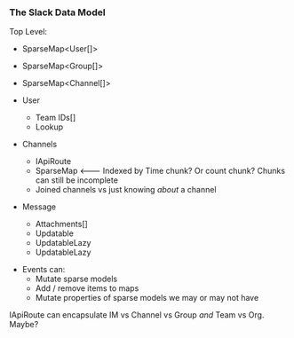### The Slack Data Model

Top Level:
  - SparseMap<User[]>
  - SparseMap<Group[]>
  - SparseMap<Channel[]>

- User
  - Team IDs[]
  - Lookup<Profile>

- Channels
  - IApiRoute
  - SparseMap<Message>   <--- Indexed by Time chunk? Or count chunk? Chunks can still be incomplete
  - Joined channels vs just knowing _about_ a channel

- Message
  - Attachments[]
  - Updatable<Text>
  - UpdatableLazy<User>
  - UpdatableLazy<Subteam>

* Events can:
  - Mutate sparse models
  - Add / remove items to maps
  - Mutate properties of sparse models we may or may not have

IApiRoute can encapsulate IM vs Channel vs Group *and* Team vs Org. Maybe?